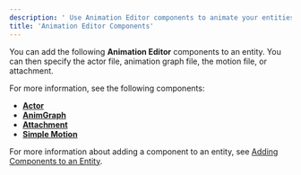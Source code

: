 ```yaml
---
description: ' Use Animation Editor components to animate your entities in Open 3D Engine. '
title: 'Animation Editor Components'
---
```


You can add the following **Animation Editor** components to an entity. You can then specify the actor file, animation graph file, the motion file, or attachment.

For more information, see the following components:
+ **[Actor](/docs/user-guide/components/animation/actor/)**
+ **[AnimGraph](/docs/user-guide/components/animation/animgraph/)**
+ **[Attachment](/docs/user-guide/components/animation/attachment/)**
+ **[Simple Motion](/docs/user-guide/components/reference/animation/simple-motion/)**

For more information about adding a component to an entity, see [Adding Components to an Entity](/docs/userguide/components/working-adding.md).
